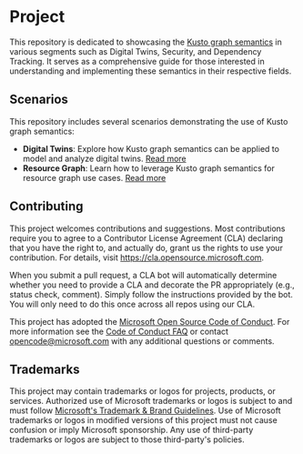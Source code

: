 # Project

This repository is dedicated to showcasing the [Kusto graph semantics](https://aka.ms/kusto/graph-overview) in various segments such as Digital Twins, Security, and Dependency Tracking. It serves as a comprehensive guide for those interested in understanding and implementing these semantics in their respective fields.

## Scenarios

This repository includes several scenarios demonstrating the use of Kusto graph semantics:

- **Digital Twins**: Explore how Kusto graph semantics can be applied to model and analyze digital twins. [Read more](digital%20twins/README.md)
- **Resource Graph**: Learn how to leverage Kusto graph semantics for resource graph use cases. [Read more](./resource%20graph/README.md)

## Contributing

This project welcomes contributions and suggestions.  Most contributions require you to agree to a
Contributor License Agreement (CLA) declaring that you have the right to, and actually do, grant us
the rights to use your contribution. For details, visit https://cla.opensource.microsoft.com.

When you submit a pull request, a CLA bot will automatically determine whether you need to provide
a CLA and decorate the PR appropriately (e.g., status check, comment). Simply follow the instructions
provided by the bot. You will only need to do this once across all repos using our CLA.

This project has adopted the [Microsoft Open Source Code of Conduct](https://opensource.microsoft.com/codeofconduct/).
For more information see the [Code of Conduct FAQ](https://opensource.microsoft.com/codeofconduct/faq/) or
contact [opencode@microsoft.com](mailto:opencode@microsoft.com) with any additional questions or comments.

## Trademarks

This project may contain trademarks or logos for projects, products, or services. Authorized use of Microsoft 
trademarks or logos is subject to and must follow 
[Microsoft's Trademark & Brand Guidelines](https://www.microsoft.com/en-us/legal/intellectualproperty/trademarks/usage/general).
Use of Microsoft trademarks or logos in modified versions of this project must not cause confusion or imply Microsoft sponsorship.
Any use of third-party trademarks or logos are subject to those third-party's policies.
